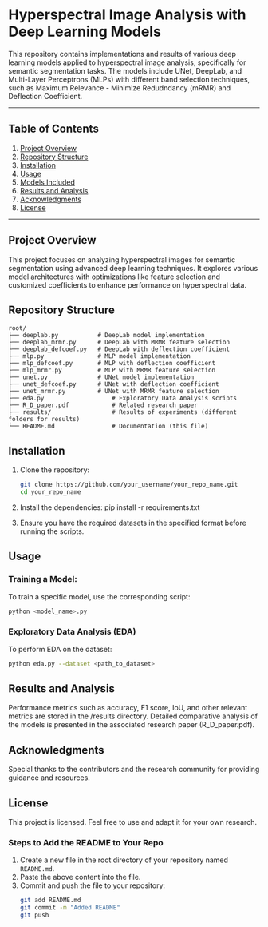 # Hyperspectral Image Analysis with Deep Learning Models

This repository contains implementations and results of various deep learning models applied to hyperspectral image analysis, specifically for semantic segmentation tasks. The models include UNet, DeepLab, and Multi-Layer Perceptrons (MLPs) with different band selection techniques, such as Maximum Relevance - Minimize Redudndancy (mRMR) and Deflection Coefficient.

---

## Table of Contents
1. [Project Overview](#project-overview)
2. [Repository Structure](#repository-structure)
3. [Installation](#installation)
4. [Usage](#usage)
5. [Models Included](#models-included)
6. [Results and Analysis](#results-and-analysis)
7. [Acknowledgments](#acknowledgments)
8. [License](#license)

---

## Project Overview

This project focuses on analyzing hyperspectral images for semantic segmentation using advanced deep learning techniques. It explores various model architectures with optimizations like feature selection and customized coefficients to enhance performance on hyperspectral data.

## Repository Structure

```plaintext
root/
├── deeplab.py           # DeepLab model implementation
├── deeplab_mrmr.py      # DeepLab with MRMR feature selection
├── deeplab_defcoef.py   # DeepLab with deflection coefficient
├── mlp.py               # MLP model implementation
├── mlp_defcoef.py       # MLP with deflection coefficient
├── mlp_mrmr.py          # MLP with MRMR feature selection
├── unet.py              # UNet model implementation
├── unet_defcoef.py      # UNet with deflection coefficient
├── unet_mrmr.py         # UNet with MRMR feature selection
├── eda.py                   # Exploratory Data Analysis scripts
├── R_D_paper.pdf            # Related research paper
├── results/                 # Results of experiments (different folders for results)
└── README.md                # Documentation (this file)
```

## Installation

1. Clone the repository:
   ```bash
   git clone https://github.com/your_username/your_repo_name.git
   cd your_repo_name
      ```
   
2. Install the dependencies:
pip install -r requirements.txt

3. Ensure you have the required datasets in the specified format before running the scripts.

## Usage
### Training a Model: 
To train a specific model, use the corresponding script:
```bash
python <model_name>.py
```

### Exploratory Data Analysis (EDA)
To perform EDA on the dataset:
```bash
python eda.py --dataset <path_to_dataset>
```

## Results and Analysis
Performance metrics such as accuracy, F1 score, IoU, and other relevant metrics are stored in the /results directory.
Detailed comparative analysis of the models is presented in the associated research paper (R_D_paper.pdf).

## Acknowledgments
Special thanks to the contributors and the research community for providing guidance and resources.

## License
This project is licensed. Feel free to use and adapt it for your own research.


### Steps to Add the README to Your Repo
1. Create a new file in the root directory of your repository named `README.md`.
2. Paste the above content into the file.
3. Commit and push the file to your repository:
   ```bash
   git add README.md
   git commit -m "Added README"
   git push
